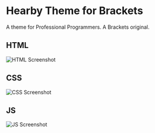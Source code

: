 Hearby Theme for Brackets
=============================

A theme for Professional Programmers. A Brackets original.

## HTML
![HTML Screenshot](https://github.com/Brackets-Themes/CareBearStare/blob/master/screenshots/html.png)

## CSS
![CSS Screenshot](https://github.com/Brackets-Themes/CareBearStare/blob/master/screenshots/css.png)

## JS
![JS Screenshot](https://github.com/imbhavin95/Hearby-Brackets-Theme/blob/master/screenshots/Javascript.png)
